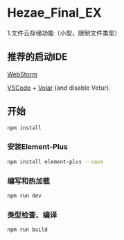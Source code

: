 # Hezae_Final_EX

1.文件云存储功能（小型，限制文件类型）

## 推荐的启动IDE
[WebStorm]("https://www.jetbrains.com/webstorm/")

[VSCode](https://code.visualstudio.com/) + [Volar](https://marketplace.visualstudio.com/items?itemName=Vue.volar) (and disable Vetur).


## 开始

```sh
npm install
```
### 安装Element-Plus
```sh
npm install element-plus --save
```

### 编写和热加载
```sh
npm run dev
```

### 类型检查、编译
```sh
npm run build
```
